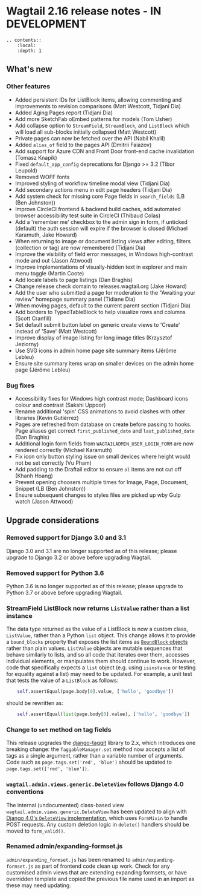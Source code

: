 # Wagtail 2.16 release notes - IN DEVELOPMENT

```eval_rst
.. contents::
    :local:
    :depth: 1
```

## What's new


### Other features

 * Added persistent IDs for ListBlock items, allowing commenting and improvements to revision comparisons (Matt Westcott, Tidjani Dia)
 * Added Aging Pages report (Tidjani Dia)
 * Add more SketchFab oEmbed patterns for models (Tom Usher)
 * Add collapse option to `StreamField`, `StreamBlock`, and `ListBlock` which will load all sub-blocks initially collapsed (Matt Westcott)
 * Private pages can now be fetched over the API (Nabil Khalil)
 * Added `alias_of` field to the pages API (Dmitrii Faiazov)
 * Add support for Azure CDN and Front Door front-end cache invalidation (Tomasz Knapik)
 * Fixed `default_app_config` deprecations for Django >= 3.2 (Tibor Leupold)
 * Removed WOFF fonts
 * Improved styling of workflow timeline modal view (Tidjani Dia)
 * Add secondary actions menu in edit page headers (Tidjani Dia)
 * Add system check for missing core Page fields in `search_fields` (LB (Ben Johnston))
 * Improve CircleCI frontend & backend build caches, add automated browser accessibility test suite in CircleCI (Thibaud Colas)
 * Add a 'remember me' checkbox to the admin sign in form, if unticked (default) the auth session will expire if the browser is closed (Michael Karamuth, Jake Howard)
 * When returning to image or document listing views after editing, filters (collection or tag) are now remembered (Tidjani Dia)
 * Improve the visibility of field error messages, in Windows high-contrast mode and out (Jason Attwood)
 * Improve implementations of visually-hidden text in explorer and main menu toggle (Martin Coote)
 * Add locale labels to page listings (Dan Braghis)
 * Change release check domain to releases.wagtail.org (Jake Howard)
 * Add the user who submitted a page for moderation to the "Awaiting your review" homepage summary panel (Tidiane Dia)
 * When moving pages, default to the current parent section (Tidjani Dia)
 * Add borders to TypedTableBlock to help visualize rows and columns (Scott Cranfill)
 * Set default submit button label on generic create views to 'Create' instead of 'Save' (Matt Westcott)
 * Improve display of image listing for long image titles (Krzysztof Jeziorny)
 * Use SVG icons in admin home page site summary items (Jérôme Lebleu)
 * Ensure site summary items wrap on smaller devices on the admin home page (Jérôme Lebleu)

### Bug fixes

 * Accessibility fixes for Windows high contrast mode; Dashboard icons colour and contrast (Sakshi Uppoor)
 * Rename additional 'spin' CSS animations to avoid clashes with other libraries (Kevin Gutiérrez)
 * Pages are refreshed from database on create before passing to hooks. Page aliases get correct `first_published_date` and `last_published_date` (Dan Braghis)
 * Additional login form fields from `WAGTAILADMIN_USER_LOGIN_FORM` are now rendered correctly (Michael Karamuth)
 * Fix icon only button styling issue on small devices where height would not be set correctly (Vu Pham)
 * Add padding to the Draftail editor to ensure `ol` items are not cut off (Khanh Hoang)
 * Prevent opening choosers multiple times for Image, Page, Document, Snippet (LB (Ben Johnston))
 * Ensure subsequent changes to styles files are picked up wby Gulp watch (Jason Attwood)

## Upgrade considerations

### Removed support for Django 3.0 and 3.1

Django 3.0 and 3.1 are no longer supported as of this release; please upgrade to Django 3.2 or above before upgrading Wagtail.

### Removed support for Python 3.6

Python 3.6 is no longer supported as of this release; please upgrade to Python 3.7 or above before upgrading Wagtail.

### StreamField ListBlock now returns `ListValue` rather than a list instance

The data type returned as the value of a ListBlock is now a custom class, `ListValue`, rather than a Python `list` object. This change allows it to provide a `bound_blocks` property that exposes the list items as [`BoundBlock` objects](../advanced_topics/boundblocks_and_values) rather than plain values. `ListValue` objects are mutable sequences that behave similarly to lists, and so all code that iterates over them, accesses individual elements, or manipulates them should continue to work. However, code that specifically expects a `list` object (e.g. using `isinstance` or testing for equality against a list) may need to be updated. For example, a unit test that tests the value of a `ListBlock` as follows:

```python
    self.assertEqual(page.body[0].value, ['hello', 'goodbye'])
```

should be rewritten as:

```python
    self.assertEqual(list(page.body[0].value), ['hello', 'goodbye'])
```

### Change to `set` method on tag fields

This release upgrades the [django-taggit](https://django-taggit.readthedocs.io/en/latest/) library to 2.x, which introduces one breaking change: the `TaggableManager.set` method now accepts a list of tags as a single argument, rather than a variable number of arguments. Code such as `page.tags.set('red', 'blue')` should be updated to `page.tags.set(['red', 'blue'])`.

### `wagtail.admin.views.generic.DeleteView` follows Django 4.0 conventions

The internal (undocumented) class-based view `wagtail.admin.views.generic.DeleteView` has been updated to align with [Django 4.0's `DeleteView` implementation](https://docs.djangoproject.com/en/4.0/releases/4.0/#deleteview-changes), which uses `FormMixin` to handle POST requests. Any custom deletion logic in `delete()` handlers should be moved to `form_valid()`.

### Renamed admin/expanding-formset.js

`admin/expanding_formset.js` has been renamed to `admin/expanding-formset.js` as part of frontend code clean up work. Check for any customised admin views that are extending expanding formsets, or have overridden template and copied the previous file name used in an import as these may need updating.
